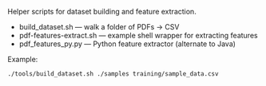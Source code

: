 Helper scripts for dataset building and feature extraction.

- build_dataset.sh — walk a folder of PDFs -> CSV
- pdf-features-extract.sh — example shell wrapper for extracting features
- pdf_features_py.py — Python feature extractor (alternate to Java)

Example:
```bash
./tools/build_dataset.sh ./samples training/sample_data.csv
```
